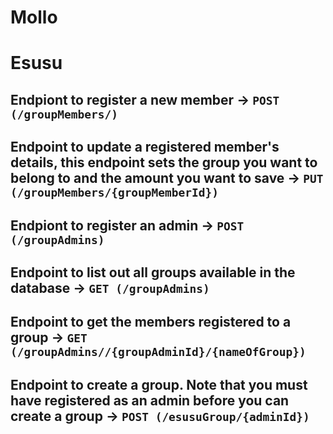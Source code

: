 # Mollo
# Esusu 

## Endpiont to register a new member -> `POST (/groupMembers/)`

## Endpoint to update a registered member's details, this endpoint sets the group you want to belong to and the amount you want to save  -> `PUT (/groupMembers/{groupMemberId})`

## Endpiont to register an admin -> `POST (/groupAdmins)`

## Endpoint to list out all groups available in the database -> `GET (/groupAdmins)`

## Endpoint to get the members registered to a group -> `GET (/groupAdmins//{groupAdminId}/{nameOfGroup})`

## Endpoint to create a group. Note that you must have registered as an admin before you can create a group -> `POST (/esusuGroup/{adminId})`  